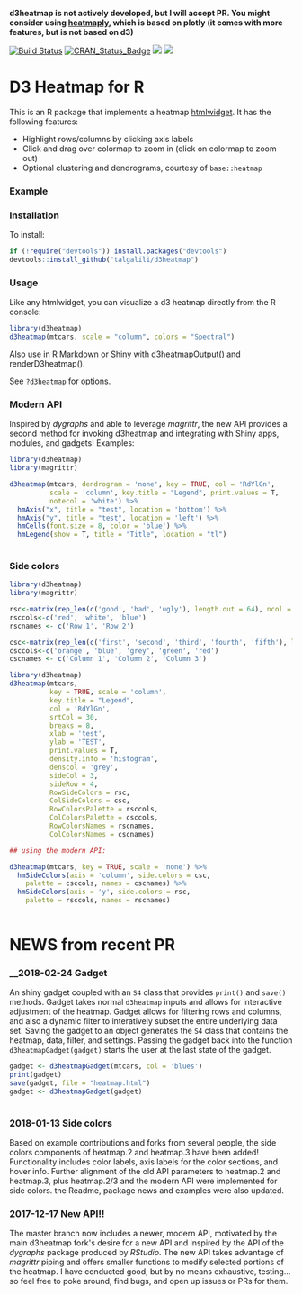 **d3heatmap is not actively developed, but I will accept PR. You might consider using  [heatmaply](https://github.com/talgalili/heatmaply), which is based on plotly (it comes with more features, but is not based on d3)**

<!-- badges: start -->
[![Build Status](https://travis-ci.org/talgalili/d3heatmap.png?branch=master)](https://travis-ci.org/talgalili/d3heatmap)
[![CRAN_Status_Badge](http://www.r-pkg.org/badges/version/d3heatmap)](https://cran.r-project.org/package=d3heatmap)
![](http://cranlogs.r-pkg.org/badges/d3heatmap?color=yellow)
![](http://cranlogs.r-pkg.org/badges/grand-total/d3heatmap?color=yellowgreen)
<!-- badges: end -->


# D3 Heatmap for R

This is an R package that implements a heatmap [htmlwidget](https://www.htmlwidgets.org/). It has the following features:

* Highlight rows/columns by clicking axis labels
* Click and drag over colormap to zoom in (click on colormap to zoom out)
* Optional clustering and dendrograms, courtesy of `base::heatmap`

### Example

### Installation

To install:

```r
if (!require("devtools")) install.packages("devtools")
devtools::install_github("talgalili/d3heatmap")
```

### Usage

Like any htmlwidget, you can visualize a d3 heatmap directly from the R console:

```r
library(d3heatmap)
d3heatmap(mtcars, scale = "column", colors = "Spectral")
```
Also use in R Markdown or Shiny with d3heatmapOutput() and renderD3heatmap().


See `?d3heatmap` for options.

### Modern API

Inspired by _dygraphs_ and able to leverage _magrittr_, the new API provides a second method for invoking d3heatmap and integrating with Shiny apps, modules, and gadgets! Examples:

```r
library(d3heatmap)
library(magrittr)

d3heatmap(mtcars, dendrogram = 'none', key = TRUE, col = 'RdYlGn',
          scale = 'column', key.title = "Legend", print.values = T,
          notecol = 'white') %>% 
  hmAxis("x", title = "test", location = 'bottom') %>% 
  hmAxis("y", title = "test", location = 'left') %>% 
  hmCells(font.size = 8, color = 'blue') %>% 
  hmLegend(show = T, title = "Title", location = "tl")
  
```
### Side colors

```r
library(d3heatmap)
library(magrittr)

rsc<-matrix(rep_len(c('good', 'bad', 'ugly'), length.out = 64), ncol = 2)
rsccols<-c('red', 'white', 'blue')
rscnames <- c('Row 1', 'Row 2')

csc<-matrix(rep_len(c('first', 'second', 'third', 'fourth', 'fifth'), length.out = 33), nrow = 3)
csccols<-c('orange', 'blue', 'grey', 'green', 'red')
cscnames <- c('Column 1', 'Column 2', 'Column 3')

library(d3heatmap)
d3heatmap(mtcars,
          key = TRUE, scale = 'column', 
          key.title = "Legend", 
          col = 'RdYlGn',
          srtCol = 30, 
          breaks = 8,
          xlab = 'test',
          ylab = 'TEST',
          print.values = T,
          density.info = 'histogram',
          denscol = 'grey',
          sideCol = 3,
          sideRow = 4,
          RowSideColors = rsc,
          ColSideColors = csc,
          RowColorsPalette = rsccols,
          ColColorsPalette = csccols,
          RowColorsNames = rscnames,
          ColColorsNames = cscnames)

## using the modern API:

d3heatmap(mtcars, key = TRUE, scale = 'none') %>% 
  hmSideColors(axis = 'column', side.colors = csc,
    palette = csccols, names = cscnames) %>% 
  hmSideColors(axis = 'y', side.colors = rsc,
    palette = rsccols, names = rscnames)
    
```

# NEWS from recent PR



### __2018-02-24 Gadget


An shiny gadget coupled with an `S4` class that provides `print()` and 
`save()` methods. Gadget takes normal `d3heatmap` inputs and allows for 
interactive adjustment of the heatmap. Gadget allows for filtering rows 
and columns, and also a dynamic filter to interatively subset the entire 
underlying data set. Saving the gadget to an object generates the `S4` class 
that contains the heatmap, data, filter, and settings.  Passing the gadget 
back into the function `d3heatmapGadget(gadget)` starts the user at the last 
state of the gadget.

```r
gadget <- d3heatmapGadget(mtcars, col = 'blues')
print(gadget)
save(gadget, file = "heatmap.html")
gadget <- d3heatmapGadget(gadget)
    
```


### __2018-01-13__ Side colors

Based on example contributions and forks from several people, the side colors components of heatmap.2 and heatmap.3 have been added! Functionality includes color labels, axis labels for the color sections, and hover info. Further alignment of the old API parameters to heatmap.2 and heatmap.3, plus heatmap.2/3 and the modern API were implemented for side colors. the Readme, package news and examples were also updated.

### __2017-12-17__ New API!!  

The master branch now includes a newer, modern API, motivated by the main d3heatmap fork's desire for a new API and inspired by the API of the _dygraphs_ package produced by _RStudio_.  The new API takes advantage of _magrittr_ piping and offers smaller functions to modify selected portions of the heatmap. I have conducted good, but by no means exhaustive, testing... so feel free to poke around, find bugs, and open up issues or PRs for them.
